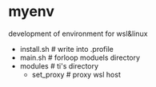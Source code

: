 # myenv
 
 development of environment for wsl&linux

- install.sh # write into .profile
- main.sh # forloop moduels directory
- modules # ti's directory
  - set_proxy # proxy wsl host
